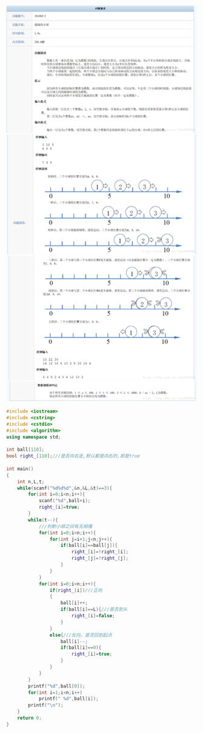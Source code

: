 ![](https://github.com/BinGYiZhanG/aoapc-book/blob/master/CCF/Images/20180705195421669.png)
![](https://github.com/BinGYiZhanG/aoapc-book/blob/master/CCF/Images/2018070519550613.png)
![](https://github.com/BinGYiZhanG/aoapc-book/blob/master/CCF/Images/20180705195550281.png)
![](https://github.com/BinGYiZhanG/aoapc-book/blob/master/CCF/Images/20180705195608455.png)

```cpp
#include <iostream>
#include <cstring>
#include <cstdio>
#include <algorithm>
using namespace std;

int ball[110];
bool right_[110];///是否向右走,默认都是向右的,即是true

int main()
{
    int n,L,t;
    while(scanf("%d%d%d",&n,&L,&t)==3){
        for(int i=0;i<n;i++){
            scanf("%d",ball+i);
            right_[i]=true;
        }
        while(t--){
            ///判断小球之间有无相撞
            for(int i=0;i<n;i++){
                for(int j=i+1;j<n;j++){
                    if(ball[i]==ball[j]){
                        right_[i]=!right_[i];
                        right_[j]=!right_[j];
                    }
                }
            }
            for(int i=0;i<n;i++){
                if(right_[i])///正向
                {
                    ball[i]++;
                    if(ball[i]==L){///是否到头
                        right_[i]=false;
                    }
                }
                else{///反向，是否回到起点
                    ball[i]--;
                    if(ball[i]==0){
                        right_[i]=true;
                    }
                }
            }
        }
        printf("%d",ball[0]);
        for(int i=1;i<n;i++)
            printf(" %d",ball[i]);
        printf("\n");
    }
    return 0;
}

```

